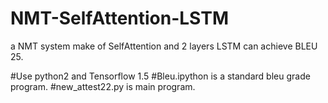 # NMT-SelfAttention-LSTM
a NMT system make of SelfAttention and 2 layers LSTM can achieve BLEU 25.

#Use python2 and Tensorflow 1.5 
#Bleu.ipython is a standard bleu grade program.
#new_attest22.py is main program.
